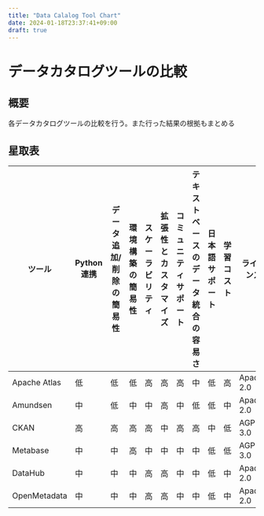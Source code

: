 ```yaml
---
title: "Data Calalog Tool Chart"
date: 2024-01-18T23:37:41+09:00
draft: true
---
```


# データカタログツールの比較

## 概要

各データカタログツールの比較を行う。また行った結果の根拠もまとめる

## 星取表

| ツール          | Python連携 | データ追加/削除の簡易性 | 環境構築の簡易性 | スケーラビリティ | 拡張性とカスタマイズ | コミュニティサポート | テキストベースのデータ統合の容易さ | 日本語サポート | 学習コスト | ライセンス   |
|-----------------|------------|-----------------------|----------------|----------------|-------------------|------------------|-----------------------------|----------------|------------|------------|
| Apache Atlas    | 低         | 低                    | 低             | 高             | 高               | 高              | 中                          | 低             | 高         | Apache 2.0 |
| Amundsen        | 中         | 低                    | 中             | 中             | 高               | 中              | 低                          | 低             | 中         | Apache 2.0 |
| CKAN            | 高         | 高                    | 高             | 高             | 中               | 高              | 高                          | 中             | 低         | AGPL-3.0   |
| Metabase        | 中         | 中                    | 高             | 中             | 中               | 中              | 中                          | 低             | 低         | AGPL-3.0   |
| DataHub         | 中         | 中                    | 中             | 高             | 高               | 中              | 中                          | 低             | 中         | Apache 2.0 |
| OpenMetadata    | 中         | 中                    | 中             | 高             | 高               | 中              | 中                          | 低             | 中         | Apache 2.0 |
